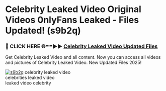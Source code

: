 # Celebrity Leaked Video Original Videos 0nlyFans Leaked - Files Updated! (s9b2q)

<h3>🔴 CLICK HERE 🌐==►► <a href="https://tinyurl.com/2jnfzry5" rel="nofollow">Celebrity Leaked Video Updated Files</a></h3>

Get Celebrity Leaked Video and all content. Now you can access all videos and pictures of Celebrity Leaked Video. New Updated Files 2025!

[![s9b2q](https://i.imgur.com/GyGTBgg.gif)](https://tinyurl.com/2jnfzry5)
celebrity leaked video<br>
celebrities leaked video<br>
leaked video celebrity